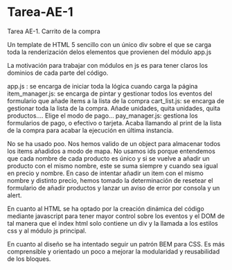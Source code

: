 # Tarea-AE-1
Tarea AE-1. Carrito de la compra

Un template de HTML 5 sencillo con un único div sobre el que se carga toda la renderización delos elementos que provienen del módulo app.js

La motivación para trabajar con módulos en js es para tener claros los dominios de cada parte del código. 

app.js :  se encarga de iniciar toda la lógica cuando carga la página
item_manager.js: se encarga de pintar y gestionar todos los eventos del formulario que añade items a la lista de la compra
cart_list.js: se encarga de gestionar toda la lista de la compra. Añade unidades, quita unidades, quita productos.... Elige el modo de pago...
pay_manager.js: gestiona los formularios de pago, o efectivo o tarjeta. Acaba llamando al print de la lista de la compra para acabar la ejecución en última instancia. 

No se ha usado poo. Nos hemos valido de un object para almacenar todos los items añadidos a modo de mapa. No usamos ids porque entendemos que cada nombre de cada producto es único y si se vuelve a añadir un producto con el mismo nombre, este se suma siempre y cuando sea igual en precio y nombre. En caso de intentar añadir un item con el mismo nombre y distinto precio, hemos tomado la determinación de resetear el formulario de añadir productos y lanzar un aviso de error por consola y un alert.

En cuanto al HTML se ha optado por la creación dinámica del código mediante javascript para tener mayor control sobre los eventos y el DOM de tal manera que el index html solo contiene un div y la llamada a los estilos css y al módulo js principal.

En cuanto al diseño se ha intentado seguir un patrón BEM para CSS. Es más comprensible y orientado un poco a mejorar la modularidad y reusabilidad de los bloques. 
